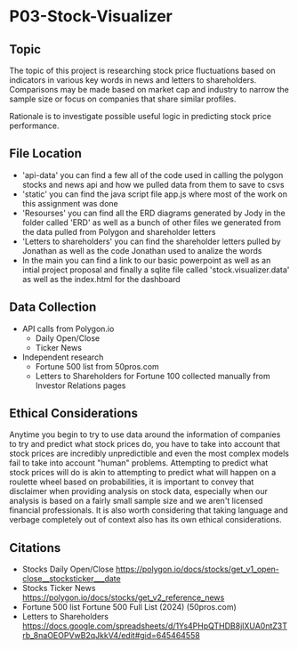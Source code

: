 # P03-Stock-Visualizer
## Topic
The topic of this project is researching stock price fluctuations based on indicators in various key words in news and letters to shareholders.  Comparisons may be made based on market cap and industry to narrow the sample size or focus on companies that share similar profiles.

Rationale is to investigate possible useful logic in predicting stock price performance.

## File Location
- 'api-data' you can find a few all of the code used in calling the polygon stocks and news api and how we pulled data from them to save to csvs
- 'static' you can find the java script file app.js where most of the work on this assignment was done
- 'Resourses' you can find all the ERD diagrams generated by Jody in the folder called 'ERD' as well as a bunch of other files we generated from the data pulled from Polygon and shareholder letters
- 'Letters to shareholders' you can find the shareholder letters pulled by Jonathan as well as the code Jonathan used to analize the words
- In the main you can find a link to our basic powerpoint as well as an intial project proposal and finally a sqlite file called 'stock.visualizer.data' as well as the index.html for the dashboard 

## Data Collection
- API calls from Polygon.io
  - Daily Open/Close
  - Ticker News
- Independent research
  - Fortune 500 list from 50pros.com
  - Letters to Shareholders for Fortune 100 collected manually from Investor Relations pages

## Ethical Considerations
Anytime you begin to try to use data around the information of companies to try and predict what stock prices do, you have to take into account that stock prices are incredibly unpredictible and even the most complex models fail to take into account "human" problems. Attempting to predict what stock prices will do is akin to attempting to predict what will happen on a roulette wheel based on probabilities, it is important to convey that disclaimer when providing analysis on stock data, especially when our analysis is based on a fairly small sample size and we aren't licensed financial professionals. It is also worth considering that taking language and verbage completely out of context also has its own ethical considerations.

## Citations
- Stocks Daily Open/Close  https://polygon.io/docs/stocks/get_v1_open-close__stocksticker___date
- Stocks Ticker News https://polygon.io/docs/stocks/get_v2_reference_news
- Fortune 500 list  Fortune 500 Full List (2024) (50pros.com)
- Letters to Shareholders  https://docs.google.com/spreadsheets/d/1Ys4PHpQTHDB8jlXUA0ntZ3Trb_8naOEOPVwB2qJkkV4/edit#gid=645464558

